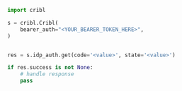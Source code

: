 <!-- Start SDK Example Usage [usage] -->
```python
import cribl

s = cribl.Cribl(
    bearer_auth="<YOUR_BEARER_TOKEN_HERE>",
)


res = s.idp_auth.get(code='<value>', state='<value>')

if res.success is not None:
    # handle response
    pass

```
<!-- End SDK Example Usage [usage] -->